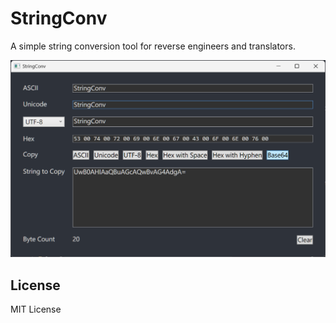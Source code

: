 # StringConv

A simple string conversion tool for reverse engineers and translators.

![interface](./docs/interface.png)

## License

MIT License